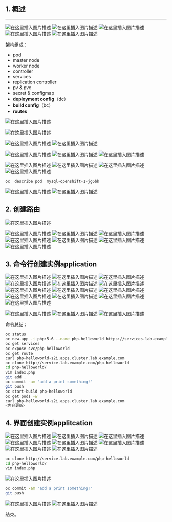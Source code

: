 

##  1. 概述
---
![在这里插入图片描述](https://img-blog.csdnimg.cn/d367fb6c323c4155a53bce19ee89b56b.png)
![在这里插入图片描述](https://img-blog.csdnimg.cn/69d95260e11242c98ed563556e14d6d5.png)
![在这里插入图片描述](https://img-blog.csdnimg.cn/9f21eaa896cb4cde8ae0f6b0bfaa75ce.png)
![在这里插入图片描述](https://img-blog.csdnimg.cn/c0d9bd67993649f1af065b4a3e0552de.png)
![在这里插入图片描述](https://img-blog.csdnimg.cn/63e7a7c2a16e4f48b3b24988aa471236.png)



架构组成：

 - pod
 - master node
 - worker node
 - controller
 - services
 - replication controller
 - pv & pvc
 - secret & configmap
 - **deployment config**（dc）
 - **build config**（bc）
 - **routes**

![在这里插入图片描述](https://img-blog.csdnimg.cn/2a416b3c064d4d2ba7a7e4139fcd7da0.png)

![在这里插入图片描述](https://img-blog.csdnimg.cn/c093342c13154342a14a833e41da1ea3.png)

![在这里插入图片描述](https://img-blog.csdnimg.cn/eafd85550fe14ff180e030e466a801c5.png)
![在这里插入图片描述](https://img-blog.csdnimg.cn/428ec89ee91c495bacc5561b1befb3d7.png)

![在这里插入图片描述](https://img-blog.csdnimg.cn/52c35b9b0b9f4333aa1f9dfc3ae47f6c.png)
![在这里插入图片描述](https://img-blog.csdnimg.cn/db9f07d02727404399100aceffdd018b.png)
![在这里插入图片描述](https://img-blog.csdnimg.cn/4e3cf27491d3477a943bae9f46af898a.png)


![在这里插入图片描述](https://img-blog.csdnimg.cn/06ad29989aa5476e8ed36316aabc89d6.png)
![在这里插入图片描述](https://img-blog.csdnimg.cn/82958f1b9e614612924742615c12ea5d.png)
![在这里插入图片描述](https://img-blog.csdnimg.cn/4d51d9413d1a40009b643d4dd92ac54c.png)
![在这里插入图片描述](https://img-blog.csdnimg.cn/a9715e24d6034e68b9aeed7b5474efb6.png)

```bash
oc  describe pod  mysql-openshift-1-jg6bk
```

![在这里插入图片描述](https://img-blog.csdnimg.cn/0855e4a0819a4bd58882d1f5cccfcd55.png)
![在这里插入图片描述](https://img-blog.csdnimg.cn/c2d7db8112a7464caeda8fae6a1527f8.png)


##  2. 创建路由
![在这里插入图片描述](https://img-blog.csdnimg.cn/a724fd925c3a44d78278b16e2382d372.png)

![在这里插入图片描述](https://img-blog.csdnimg.cn/ea9ae8b164c44d5281545da99a567270.png)
![在这里插入图片描述](https://img-blog.csdnimg.cn/0b5866b9ad5e4f01a95d3fa7931be168.png)
![在这里插入图片描述](https://img-blog.csdnimg.cn/1f4b55d3fd0c4f538e9f11b8929c94b3.png)
![在这里插入图片描述](https://img-blog.csdnimg.cn/91bd62dc9c724cc0ab14bddd032d765d.png)
![在这里插入图片描述](https://img-blog.csdnimg.cn/ed02e250c8ae4be48fa931d994e1cee4.png)
![在这里插入图片描述](https://img-blog.csdnimg.cn/87a537b421bf44c5a97be620646b2ced.png)
![在这里插入图片描述](https://img-blog.csdnimg.cn/72706b7527af459cb44cef82f7d84a70.png)
##  3. 命令行创建实例application 

![在这里插入图片描述](https://img-blog.csdnimg.cn/181200f4423b4d7ea434a9d304d93070.png)
![在这里插入图片描述](https://img-blog.csdnimg.cn/da6bdf1b5bd54a059b56f69a5caaee7a.png)
![在这里插入图片描述](https://img-blog.csdnimg.cn/a9127c4e4454484189dad63c9b45f6ae.png)
![在这里插入图片描述](https://img-blog.csdnimg.cn/6adc080599414d76b07bb03f3d337334.png)
![在这里插入图片描述](https://img-blog.csdnimg.cn/3c10204edca54a4c8aabe5d4251ebe14.png)
![在这里插入图片描述](https://img-blog.csdnimg.cn/2af06ef359eb468e8ef400f0d02395a4.png)
![在这里插入图片描述](https://img-blog.csdnimg.cn/84b06917d165432f9b4109d581740e77.png)
![在这里插入图片描述](https://img-blog.csdnimg.cn/1e402fe731be4834807e629a95b9e66d.png)
![在这里插入图片描述](https://img-blog.csdnimg.cn/232d40e3f5b74dfd97de5ced1a22980f.png)
![在这里插入图片描述](https://img-blog.csdnimg.cn/677397877163466b9b903a25d38a9f1b.png)
![在这里插入图片描述](https://img-blog.csdnimg.cn/f283bea815484ad399158dd1c84a9617.png)
![在这里插入图片描述](https://img-blog.csdnimg.cn/dc2f6e5b26614d69805c66dc01abb476.png)
![在这里插入图片描述](https://img-blog.csdnimg.cn/7ec19ae990244e00aded2c8aa20be482.png)

![在这里插入图片描述](https://img-blog.csdnimg.cn/a09c8a1934484288bdaa663e850cc6b3.png)
![在这里插入图片描述](https://img-blog.csdnimg.cn/74de598ca33a4637a7b9a9c349b39328.png)
![在这里插入图片描述](https://img-blog.csdnimg.cn/8561323985d142848cc5a4ddc071a358.png)

命令总结：
```bash
oc status
oc new-app -i php:5.6 --name php-helloworld https://services.lab.example.com/php-helloworld
oc get services
oc expose svc/php-helloworld
oc get route
curl php-helloworld-s2i.apps.cluster.lab.example.com
oc clone http://service.lab.example.com/php-helloworld
cd php-helloworld/
vim index.php
git add .
oc commit -am "add a print something!"
git push
oc start-build php-helloworld
oc get pods -w
curl php-helloworld-s2i.apps.cluster.lab.example.com
<内容更新>
```

## 4. 界面创建实例applitcation


![在这里插入图片描述](https://img-blog.csdnimg.cn/bebe0da48e5b4fa1a4afe1889afd607a.png)
![在这里插入图片描述](https://img-blog.csdnimg.cn/4aa5d5be9db84c8bafeb72828eaac18f.png)
![在这里插入图片描述](https://img-blog.csdnimg.cn/eeda9be0860d40ea9182228a5b18a85d.png)
![在这里插入图片描述](https://img-blog.csdnimg.cn/a61e08f8a6994275a0334987d887b05b.png)
![在这里插入图片描述](https://img-blog.csdnimg.cn/9888b36fc5174a158b9fa643311e5012.png)
![在这里插入图片描述](https://img-blog.csdnimg.cn/bb42701efbc844cbb828249aad3c8635.png)
![在这里插入图片描述](https://img-blog.csdnimg.cn/dbcb28fd5d074eea86107acd527b11d9.png)
![在这里插入图片描述](https://img-blog.csdnimg.cn/3fb9b9ad70ad41a6abfe60c97efe3923.png)

```bash
oc clone http://service.lab.example.com/php-helloworld
cd php-helloworld/
vim index.php
```

![在这里插入图片描述](https://img-blog.csdnimg.cn/5974d9e76e5c47dfacfd319ed0cd4557.png)

```bash
oc commit -am "add a print something!"
git push
```

![在这里插入图片描述](https://img-blog.csdnimg.cn/db9c599f6c0c4691902c59c1b3257db5.png)
![在这里插入图片描述](https://img-blog.csdnimg.cn/ac3adfa0d05e4e3db470ff2829b99959.png)

结束。
